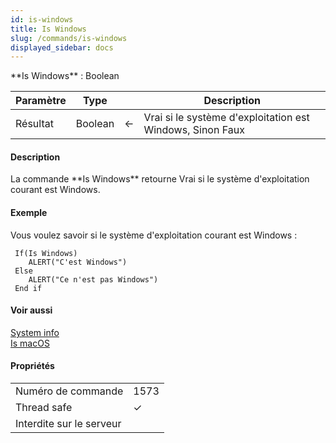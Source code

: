 ```yaml
---
id: is-windows
title: Is Windows
slug: /commands/is-windows
displayed_sidebar: docs
---
```


<!--REF #_command_.Is Windows.Syntax-->**Is Windows** : Boolean<!-- END REF-->
<!--REF #_command_.Is Windows.Params-->
| Paramètre | Type |  | Description |
| --- | --- | --- | --- |
| Résultat | Boolean | &#8592; | Vrai si le système d'exploitation est Windows, Sinon Faux |

<!-- END REF-->

#### Description 

<!--REF #_command_.Is Windows.Summary-->La commande **Is Windows** retourne Vrai si le système d'exploitation courant est Windows.<!-- END REF-->

#### Exemple 

Vous voulez savoir si le système d'exploitation courant est Windows :

```4d
 If(Is Windows)
    ALERT("C'est Windows")
 Else
    ALERT("Ce n'est pas Windows")
 End if
```

#### Voir aussi 

[System info](system-info.md)  
[Is macOS](is-macos.md)  

#### Propriétés
|  |  |
| --- | --- |
| Numéro de commande | 1573 |
| Thread safe | &check; |
| Interdite sur le serveur ||


